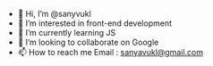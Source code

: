- 👋 Hi, I’m @sanyvukl
- 👀 I’m interested in front-end development
- 🌱 I’m currently learning JS
- 💞️ I’m looking to collaborate on Google
- 📫 How to reach me Email : sanyavukl@gmail.com

<!---
sanyvukl/sanyvukl is a ✨ special ✨ repository because its `README.md` (this file) appears on your GitHub profile.
You can click the Preview link to take a look at your changes.
--->
